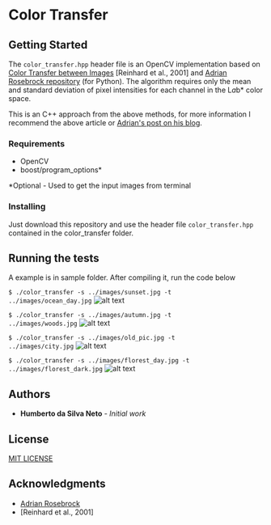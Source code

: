 # Color Transfer

## Getting Started

The `color_transfer.hpp` header file is an OpenCV implementation based on [Color Transfer
between Images](http://ieeexplore.ieee.org/document/946629/) [Reinhard et al., 2001] and [Adrian Rosebrock repository](https://github.com/jrosebr1/color_transfer) (for Python). The algorithm requires only the mean and standard deviation of pixel intensities for each channel in the L*a*b* color space.

This is an C++ approach from the above methods, for more information I recommend the above article or [Adrian's post on his blog](http://www.pyimagesearch.com/2014/06/30/super-fast-color-transfer-images/).


### Requirements

* OpenCV
* boost/program_options*

*Optional - Used to get the input images from terminal


### Installing

Just download this repository and use the header file `color_transfer.hpp` contained in the color_transfer folder.


## Running the tests

A example is in sample folder. After compiling it, run the code below

<code>$ ./color_transfer -s ../images/sunset.jpg -t ../images/ocean_day.jpg</code>
![alt text](https://github.com/Humberto-Neto/color_transfer/blob/master/docs/images/Results.png)

<code>$ ./color_transfer -s ../images/autumn.jpg -t ../images/woods.jpg</code>
![alt text](https://github.com/Humberto-Neto/color_transfer/blob/master/docs/images/Results2.png)

<code>$ ./color_transfer -s ../images/old_pic.jpg -t ../images/city.jpg</code>
![alt text](https://github.com/Humberto-Neto/color_transfer/blob/master/docs/images/Results3.png)

<code>$ ./color_transfer -s ../images/florest_day.jpg -t ../images/florest_dark.jpg</code>
![alt text](https://github.com/Humberto-Neto/color_transfer/blob/master/docs/images/Results4.png)


## Authors

* **Humberto da Silva Neto** - *Initial work*


## License

[MIT LICENSE](https://github.com/hsneto/color_transfer/blob/master/LICENSE)


## Acknowledgments

* [Adrian Rosebrock](https://github.com/jrosebr1)
* [Reinhard et al., 2001]
